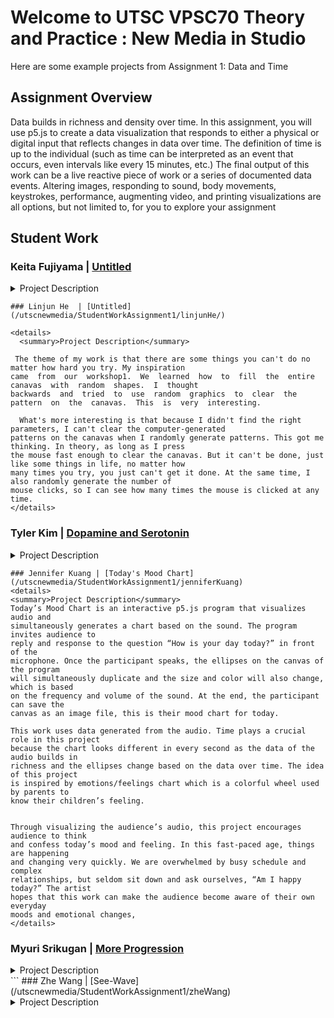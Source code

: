 
# Welcome to UTSC VPSC70 Theory and Practice : New Media in Studio 

Here are some example projects from Assignment 1: Data and Time

## Assignment Overview

Data builds in richness and density over time. In this assignment, you will use p5.js to create a data visualization that responds to either a physical or digital input that reflects changes in data over time. The definition of time is up to the individual (such as time can be interpreted as an event that occurs, even intervals like every 15 minutes, etc.) The final output of this work can be a live reactive piece of work or a series of documented data events. Altering images, responding to sound, body movements, keystrokes, performance, augmenting video, and printing visualizations are all options, but not limited to, for you to explore your assignment

## Student Work

### Keita Fujiyama | [Untitled](/utscnewmedia/StudentWorkAssignment1/keitaFujiyama/)

<details>
  <summary>Project Description</summary>
  
 This artwork is collecting minutes, and more than 100 lines will be outputted every minute to create unique pictures. A reason why I create a time-related artwork is that I sometimes forget how important time is. Time is finite, and we consume the same amount of time during our lives. However, we do not care if a minute has passed because a minute is very short, and it will pass before we realize it. 
  
  Also, in creating this artwork, I faced three challenges. The first challenge was that outputting random lines with the random RGB colours resulted in less beautiful pictures. Therefore, to make unique pictures beautiful every minute, I wrote a code which finally tries to select similar numbers with the RGB color which sets every minute. The second challenge was how to express different ways of spending time while sharing 'the same amount of time." Then, I came up with using a QR code to share the code to create their own unique picture per minute. There is no physical input because no one cannot control time. The third challenge was how to update each minute on the canvas. Unfortunately, I did not know how to erase the outputted subject from the canvas, so I created a code in which lines are densely overlaid to realize time updates.
</details>

```
### Linjun He  | [Untitled](/utscnewmedia/StudentWorkAssignment1/linjunHe/)

<details>
  <summary>Project Description</summary>
  
 The theme of my work is that there are some things you can't do no matter how hard you try. My inspiration 
came  from  our  workshop1.  We  learned  how  to  fill  the  entire  canavas  with  random  shapes.  I  thought 
backwards  and  tried  to  use  random  graphics  to  clear  the  pattern  on  the  canavas.  This  is  very  interesting. 

  What's more interesting is that because I didn't find the right parameters, I can't clear the computer-generated 
patterns on the canavas when I randomly generate patterns. This got me thinking. In theory, as long as I press 
the mouse fast enough to clear the canavas. But it can't be done, just like some things in life, no matter how 
many times you try, you just can't get it done. At the same time, I also randomly generate the number of 
mouse clicks, so I can see how many times the mouse is clicked at any time. 
</details>

```
### Tyler Kim  | [Dopamine and Serotonin](/utscnewmedia/StudentWorkAssignment1/tylerKim)
<details>
  <summary>Project Description</summary>
  
 In my work “Dopamine and Serotonin”, the program is presented as a simple start button
followed by a timer, counter for clicks and a button that says click. Upon clicking, a random word
from a list of words is printed onto the screen in a random size and location. Upon further
inspection, the button that says click doesn’t actually have any impact on the program and one
can click anywhere on the screen to make words pop up.
  
The idea behind this work comes from interactions on our phones on social media in an attempt
to produce dopamine and serotonin through various interactions on them. The work attempts to
simplify the interactions we go through on our phones to the core of the interaction by removing
all visual and audio queues with positive words and removing all interaction besides clicking.
The click button having no actual impact is a part of the work that aims to reflect on how many
of our interactions on social media have very little impact or meaning and could simply be
replaced by something else, in this case clicking anywhere else on the screen.
This is an important topic to me as many of my peers and/or friends are caught up in social
media and simply unable to put their phones down and are constantly consuming any bit they
can to get more “dopamine and serotonin”.
</details>

  ```
### Jennifer Kuang | [Today's Mood Chart](/utscnewmedia/StudentWorkAssignment1/jenniferKuang)
<details>
  <summary>Project Description</summary>
 Today’s Mood Chart is an interactive p5.js program that visualizes audio and 
simultaneously generates a chart based on the sound. The program invites audience to 
reply and response to the question “How is your day today?” in front of the 
microphone. Once the participant speaks, the ellipses on the canvas of the program 
will simultaneously duplicate and the size and color will also change, which is based 
on the frequency and volume of the sound. At the end, the participant can save the 
canvas as an image file, this is their mood chart for today.
  
This work uses data generated from the audio. Time plays a crucial role in this project 
because the chart looks different in every second as the data of the audio builds in 
richness and the ellipses change based on the data over time. The idea of this project 
is inspired by emotions/feelings chart which is a colorful wheel used by parents to 
know their children’s feeling. 

  
Through visualizing the audience’s audio, this project encourages audience to think 
and confess today’s mood and feeling. In this fast-paced age, things are happening 
and changing very quickly. We are overwhelmed by busy schedule and complex 
relationships, but seldom sit down and ask ourselves, “Am I happy today?” The artist 
hopes that this work can make the audience become aware of their own everyday 
moods and emotional changes,   
</details>
```
  
### Myuri Srikugan | [More Progression](/utscnewmedia/StudentWorkAssignment1/myuriSrikugan)
<details>
  <summary>Project Description</summary>
 Using three prompts, I tempt viewers to engage with my work and explore some stigmas placed on different groups within our society. There are three numbered buttons
present, each in accordance to a prompt, and when each is pressed; different points on
the map of Canada will pop up respectfully with stories of individuals that have faced
some form of struggle that is often dismissed by institutions, the government and our
community. These issues have been present for a long time, yet progression seems to
be very slow, with some changes causing us to back track instead of progress. We live
in a world where transphobia is normalized, women are silenced, and men struggle to
open up about their mental health. 
  
  
 I try to bring awareness to these issues by sharing the views of those that have suffered from certain stigmas and stereotypes. The colour
of the points for each prompt remains the same to show the interconnectedness of
struggle between groups that face stigmas. The quotations that appear when hovering
over points share supportive messages or cries for help from individuals around that
region of Canada. 

  
  The quotations can be very heavy and for that reason I try to create a
welcoming visually minimalistic yet appealing digital format of delivering these stories
and messages to the viewer in a digestible and approachable way. For progression to
occur, awareness must be brought to issues that are often ignored. Through More
Progression, I hope to bring awareness to a few taunting issues present in Canada
today. 
</details>
```
### Zhe Wang | [See-Wave](/utscnewmedia/StudentWorkAssignment1/zheWang)
<details>
  <summary>Project Description</summary>
The name of my project is called See-Wave. See-Wave was built with P5.js. It takes sound from microphone as an input and uses FFT (Fast Fourier Transformation) to filter the sound input. We always use computers to extract, transform, load, as well as analyze data. We tend to forget that mouse and keyboard are not the only intermediates that connect us to the computer’s brain. They way microphone takes in our sound is very similar to how we have conversations with people, instead, we are talking to the computer. 
  
  
 The code reacts to the sound around the microphone, and simultaneously filter and plot the sound wave on to the screen. The pitch of the sound, and the volume of the sound both take effect on the shape of the sound wave. However, talking to the microphone is not the only way to connect with computers via sound; We can also touch the microphone. By looking at the sound wave while touching the microphone, we get a sense of how ‘pleased’ the computer is. The faster we rub the microphone, the more disperse the wave is ---- faster motion creates louder, or in other word, noisier sound. The code dose not store any sound data from the microphone, everything presented corresponds to real-time data. It reminds us how living for the moment is important. People nowadays spend too much time looking at historical data, which creates a sense of living in the past. I’d like to have people to capture the pleasure they experience at this very moment by interacting with See-Wave.
</details>
